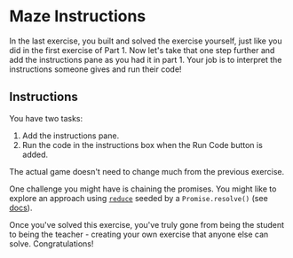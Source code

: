 # Maze Instructions

In the last exercise, you built and solved the exercise yourself, just like you did in the first exercise of Part 1. Now let's take that one step further and add the instructions pane as you had it in part 1. Your job is to interpret the instructions someone gives and run their code!

## Instructions

You have two tasks:

1. Add the instructions pane.
2. Run the code in the instructions box when the Run Code button is added.

The actual game doesn't need to change much from the previous exercise.

One challenge you might have is chaining the promises. You might like to explore an approach using [`reduce`](https://developer.mozilla.org/en-US/docs/Web/JavaScript/Reference/Global_Objects/Array/reduce) seeded by a `Promise.resolve()` (see [docs](https://developer.mozilla.org/en-US/docs/Web/JavaScript/Reference/Global_Objects/Promise/resolve)).

Once you've solved this exercise, you've truly gone from being the student to being the teacher - creating your own exercise that anyone else can solve. Congratulations!
